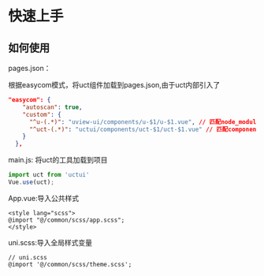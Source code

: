 # 快速上手
## 如何使用
pages.json：

根据easycom模式，将uct组件加载到pages.json,由于uct内部引入了
```pages.json
"easycom": {
    "autoscan": true,
    "custom": {
      "^u-(.*)": "uview-ui/components/u-$1/u-$1.vue", // 匹配node_modules内的vue文件
      "^uct-(.*)": "uctui/components/uct-$1/uct-$1.vue" // 匹配components目录内的vue文件
    }
  },
```
main.js:
将uct的工具加载到项目
```main.js
import uct from 'uctui'
Vue.use(uct);
```
App.vue:导入公共样式
```
<style lang="scss">
@import "@/common/scss/app.scss";
</style>
```

uni.scss:导入全局样式变量
```
// uni.scss
@import '@/common/scss/theme.scss';
```




